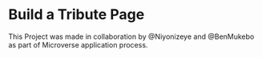 #  Build a Tribute Page

This Project was made in collaboration by @Niyonizeye and @BenMukebo as part of Microverse application process.